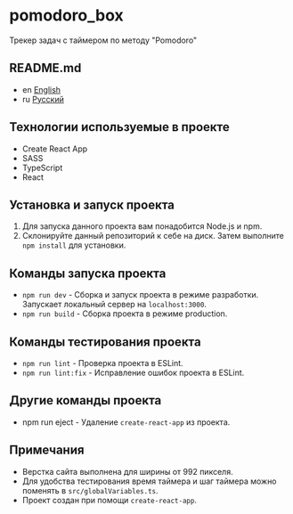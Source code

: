 # pomodoro_box

Трекер задач с таймером по методу "Pomodoro"

## README.md

* en [English](../README.md)
* ru [Русский](README.ru.md)

## Технологии используемые в проекте

* Create React App
* SASS
* TypeScript
* React

## Установка и запуск проекта

1. Для запуска данного проекта вам понадобится Node.js и npm.
2. Склонируйте данный репозиторий к себе на диск. Затем выполните
   `npm install` для установки.

## Команды запуска проекта

* `npm run dev` - Сборка и запуск проекта в режиме разработки.
  Запускает локальный сервер на `localhost:3000`.
* `npm run build` - Сборка проекта в режиме production.

## Команды тестирования проекта

* `npm run lint` - Проверка проекта в ESLint.
* `npm run lint:fix` - Исправление ошибок проекта в ESLint.

## Другие команды проекта

* npm run eject - Удаление `create-react-app` из проекта.

## Примечания

* Верстка сайта выполнена для ширины от 992 пикселя.
* Для удобства тестирования время таймера и шаг таймера можно поменять в
  `src/globalVariables.ts`.
* Проект создан при помощи `create-react-app`.

